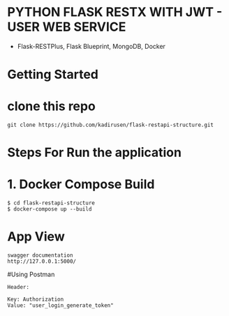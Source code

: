 # PYTHON FLASK RESTX WITH JWT - USER WEB SERVICE

- Flask-RESTPlus, Flask Blueprint, MongoDB, Docker

# Getting Started

# clone this repo

```
git clone https://github.com/kadirusen/flask-restapi-structure.git
```
# Steps For Run the application
# 1.  Docker Compose Build

```
$ cd flask-restapi-structure
$ docker-compose up --build
```

# App View

    swagger documentation
    http://127.0.0.1:5000/
    
#Using Postman

    Header:

    Key: Authorization
    Value: "user_login_generate_token"
